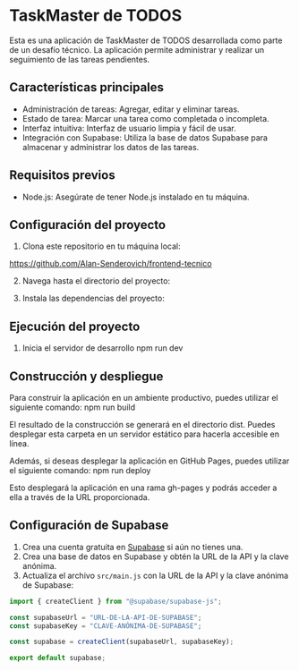 # TaskMaster de TODOS

Esta es una aplicación de TaskMaster de TODOS desarrollada como parte de un desafío técnico. La aplicación permite administrar y realizar un seguimiento de las tareas pendientes.

## Características principales

- Administración de tareas: Agregar, editar y eliminar tareas.
- Estado de tarea: Marcar una tarea como completada o incompleta.
- Interfaz intuitiva: Interfaz de usuario limpia y fácil de usar.
- Integración con Supabase: Utiliza la base de datos Supabase para almacenar y administrar los datos de las tareas.

## Requisitos previos

- Node.js: Asegúrate de tener Node.js instalado en tu máquina.

## Configuración del proyecto

1. Clona este repositorio en tu máquina local:

https://github.com/Alan-Senderovich/frontend-tecnico

2. Navega hasta el directorio del proyecto: <cd frontned-tecnico>

3. Instala las dependencias del proyecto: <npm install>


## Ejecución del proyecto

1. Inicia el servidor de desarrollo
npm run dev

## Construcción y despliegue

Para construir la aplicación en un ambiente productivo, puedes utilizar el siguiente comando:
npm run build

El resultado de la construcción se generará en el directorio dist. Puedes desplegar esta carpeta en un servidor estático para hacerla accesible en línea.

Además, si deseas desplegar la aplicación en GitHub Pages, puedes utilizar el siguiente comando:
npm run deploy

Esto desplegará la aplicación en una rama gh-pages y podrás acceder a ella a través de la URL proporcionada.


## Configuración de Supabase

1. Crea una cuenta gratuita en [Supabase](https://supabase.io/) si aún no tienes una.
2. Crea una base de datos en Supabase y obtén la URL de la API y la clave anónima.
3. Actualiza el archivo `src/main.js` con la URL de la API y la clave anónima de Supabase:

```javascript
import { createClient } from "@supabase/supabase-js";

const supabaseUrl = "URL-DE-LA-API-DE-SUPABASE";
const supabaseKey = "CLAVE-ANÓNIMA-DE-SUPABASE";

const supabase = createClient(supabaseUrl, supabaseKey);

export default supabase;


